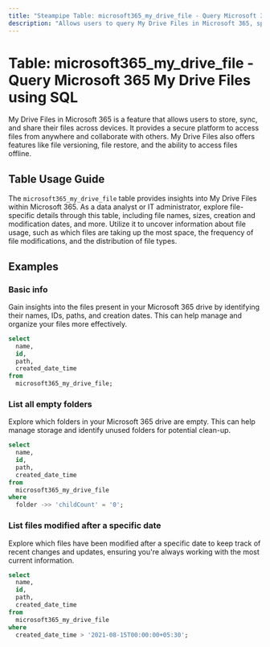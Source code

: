 ```yaml
---
title: "Steampipe Table: microsoft365_my_drive_file - Query Microsoft 365 My Drive Files using SQL"
description: "Allows users to query My Drive Files in Microsoft 365, specifically providing information related to file details such as name, size, created and modified dates, and more."
---
```


# Table: microsoft365_my_drive_file - Query Microsoft 365 My Drive Files using SQL

My Drive Files in Microsoft 365 is a feature that allows users to store, sync, and share their files across devices. It provides a secure platform to access files from anywhere and collaborate with others. My Drive Files also offers features like file versioning, file restore, and the ability to access files offline.

## Table Usage Guide

The `microsoft365_my_drive_file` table provides insights into My Drive Files within Microsoft 365. As a data analyst or IT administrator, explore file-specific details through this table, including file names, sizes, creation and modification dates, and more. Utilize it to uncover information about file usage, such as which files are taking up the most space, the frequency of file modifications, and the distribution of file types.

## Examples

### Basic info
Gain insights into the files present in your Microsoft 365 drive by identifying their names, IDs, paths, and creation dates. This can help manage and organize your files more effectively.

```sql
select
  name,
  id,
  path,
  created_date_time
from
  microsoft365_my_drive_file;
```

### List all empty folders
Explore which folders in your Microsoft 365 drive are empty. This can help manage storage and identify unused folders for potential clean-up.

```sql
select
  name,
  id,
  path,
  created_date_time
from
  microsoft365_my_drive_file
where
  folder ->> 'childCount' = '0';
```

### List files modified after a specific date
Explore which files have been modified after a specific date to keep track of recent changes and updates, ensuring you're always working with the most current information.

```sql
select
  name,
  id,
  path,
  created_date_time
from
  microsoft365_my_drive_file
where
  created_date_time > '2021-08-15T00:00:00+05:30';
```